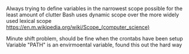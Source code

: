 Always trying to define variables in the narrowest scope possible for the least amount of clutter
Bash uses dynamic scope over the more widely used lexical scope     https://en.m.wikipedia.org/wiki/Scope_(computer_science)


Minute shift problem, should be fine when the crontabs have been setup
Variable "PATH" is an envirmoental variable, found this out the hard way